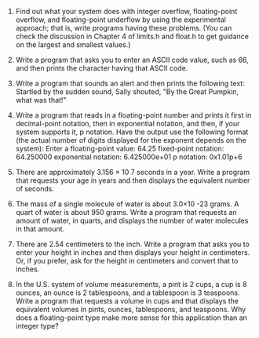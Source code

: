 1. Find out what your system does with integer overflow, floating-point overflow, and
floating-point underflow by using the experimental approach; that is, write programs
having these problems. (You can check the discussion in Chapter 4 of limits.h and
float.h to get guidance on the largest and smallest values.)

2. Write a program that asks you to enter an ASCII code value, such as 66, and then prints
the character having that ASCII code.

3. Write a program that sounds an alert and then prints the following text:
Startled by the sudden sound, Sally shouted,
"By the Great Pumpkin, what was that!"

4. Write a program that reads in a floating-point number and prints it first in decimal-point
notation, then in exponential notation, and then, if your system supports it, p notation.
Have the output use the following format (the actual number of digits displayed for the
exponent depends on the system):
Enter a floating-point value: 64.25
fixed-point notation: 64.250000
exponential notation: 6.425000e+01
p notation: 0x1.01p+6

5. There are approximately 3.156 × 10 7 seconds in a year. Write a program that requests
your age in years and then displays the equivalent number of seconds.

6. The mass of a single molecule of water is about 3.0×10 -23 grams. A quart of water is
about 950 grams. Write a program that requests an amount of water, in quarts, and
displays the number of water molecules in that amount.

7. There are 2.54 centimeters to the inch. Write a program that asks you to enter your
height in inches and then displays your height in centimeters. Or, if you prefer, ask for
the height in centimeters and convert that to inches.

8. In the U.S. system of volume measurements, a pint is 2 cups, a cup is 8 ounces, an
ounce is 2 tablespoons, and a tablespoon is 3 teaspoons. Write a program that requests a
volume in cups and that displays the equivalent volumes in pints, ounces, tablespoons,
and teaspoons. Why does a floating-point type make more sense for this application than
an integer type?

